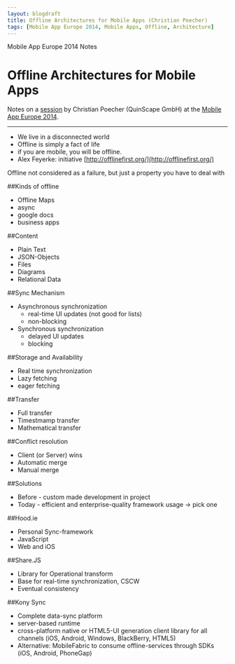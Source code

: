 ```yaml
---
layout: blogdraft
title: Offline Architectures for Mobile Apps (Christian Poecher)
tags: [Mobile App Europe 2014, Mobile Apps, Offline, Architecture]
---
```


Mobile App Europe 2014 Notes

Offline Architectures for Mobile Apps
===
Notes on a [session](http://mobileappeurope.com/talks/offline-architectures-mobile-apps/ "Offline Architectures for Mobile Apps")
by Christian Poecher (QuinScape GmbH) 
at the [Mobile App Europe 2014](http://mobileappeurope.com/).

---

* We live in a disconnected world
* Offline is simply a fact of life
* if you are mobile, you will be offline.
* Alex Feyerke: initiative [http://offlinefirst.org/](http://offlinefirst.org/)

Offline not considered as a failure, but just a property you have to deal with

##Kinds of offline
* Offline Maps
* async
* google docs
* business apps

##Content
* Plain Text
* JSON-Objects
* Files
* Diagrams
* Relational Data

##Sync Mechanism
* Asynchronous synchronization
    * real-time UI updates (not good for lists)
    * non-blocking
* Synchronous synchronization
    * delayed UI updates
    * blocking

##Storage and Availability
* Real time synchronization
* Lazy fetching
* eager fetching

##Transfer
* Full transfer
* Timestmamp transfer
* Mathematical transfer

##Conflict resolution
* Client (or Server) wins
* Automatic merge
* Manual merge

##Solutions
* Before - custom made development in project
* Today - efficient and enterprise-quality framework usage -> pick one

##Hood.ie
* Personal Sync-framework
* JavaScript
* Web and iOS

##Share.JS
* Library for Operational transform
* Base for real-time synchronization, CSCW
* Eventual consistency

##Kony Sync
* Complete data-sync platform
* server-based runtime
* cross-platform native or HTML5-UI generation client library for all channels (iOS, Android, Windows, BlackBerry, HTML5)
* Alternative: MobileFabric to consume offline-services through SDKs (iOS, Android, PhoneGap)
